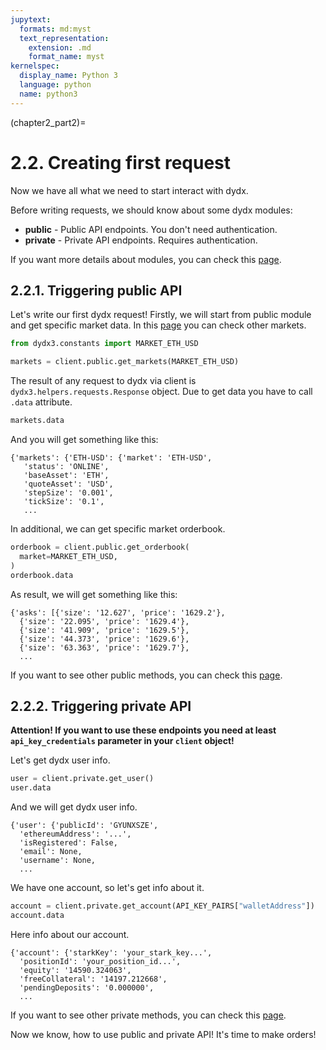 ```yaml
---
jupytext:
  formats: md:myst
  text_representation:
    extension: .md
    format_name: myst
kernelspec:
  display_name: Python 3
  language: python
  name: python3
---
```

(chapter2_part2)=

# 2.2. Creating first request

Now we have all what we need to start interact with dydx.

Before writing requests, we should know about some dydx modules:

* **public** - Public API endpoints. You don't need authentication.
* **private** - Private API endpoints. Requires authentication.

If you want more details about modules, you can check this [page](https://dydxprotocol.github.io/v3-teacher/?python#client-initialization).

## 2.2.1. Triggering public API

Let's write our first dydx request! Firstly, we will start from public module
and get specific market data. In this [page](https://dydxprotocol.github.io/v3-teacher/?python#exchange-sources) 
you can check other markets.

```python
from dydx3.constants import MARKET_ETH_USD

markets = client.public.get_markets(MARKET_ETH_USD)
```

The result of any request to dydx via client is `dydx3.helpers.requests.Response` 
object. Due to get data you have to call `.data` attribute.

```python
markets.data
```

And you will get something like this:

```text
{'markets': {'ETH-USD': {'market': 'ETH-USD',
   'status': 'ONLINE',
   'baseAsset': 'ETH',
   'quoteAsset': 'USD',
   'stepSize': '0.001',
   'tickSize': '0.1',
   ...
```

In additional, we can get specific market orderbook.

```python
orderbook = client.public.get_orderbook(
  market=MARKET_ETH_USD,
)
orderbook.data
```

As result, we will get something like this:

```text
{'asks': [{'size': '12.627', 'price': '1629.2'},
  {'size': '22.095', 'price': '1629.4'},
  {'size': '41.909', 'price': '1629.5'},
  {'size': '44.373', 'price': '1629.6'},
  {'size': '63.363', 'price': '1629.7'},
  ...
```

If you want to see other public methods, you can check this [page](https://dydxprotocol.github.io/v3-teacher/?python#public-http-api).

## 2.2.2. Triggering private API

**Attention! If you want to use these endpoints you need at least 
`api_key_credentials` parameter in your `client` object!**

Let's get dydx user info.

```python
user = client.private.get_user()
user.data
```
And we will get dydx user info.

```text
{'user': {'publicId': 'GYUNXSZE',
  'ethereumAddress': '...',
  'isRegistered': False,
  'email': None,
  'username': None,
  ...
```

We have one account, so let's get info about it.

```python
account = client.private.get_account(API_KEY_PAIRS["walletAddress"])
account.data
```

Here info about our account.

```text
{'account': {'starkKey': 'your_stark_key...',
  'positionId': 'your_position_id...',
  'equity': '14590.324063',
  'freeCollateral': '14197.212668',
  'pendingDeposits': '0.000000',
  ...
```

If you want to see other private methods, you can check this 
[page](https://dydxprotocol.github.io/v3-teacher/?python#private-http-api).

Now we know, how to use public and private API! It's time to make orders!